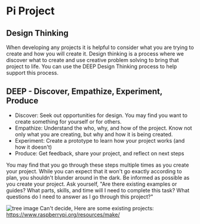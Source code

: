 # Pi Project

## Design Thinking
When developing any projects it is helpful to consider what you are trying to create and how you will create it. Design thinking is a process where we discover what to create and use creative problem solving to bring that project to life. You can use the DEEP Design Thinking process to help support this process.

## DEEP - Discover, Empathize, Experiment, Produce
- Discover: Seek out opportunities for design. You may find you want to create something for yourself or for others.
- Empathize: Understand the who, why, and how of the project. Know not only what you are creating, but why and how it is being created. 
- Experiment: Create a prototype to learn how your project works (and how it doesn't)
- Produce: Get feedback, share your project, and reflect on next steps

You may find that you go through these steps multiple times as you create your project. While you can expect that it won't go exactly according to plan, you shouldn't blunder around in the dark. Be informed as possible as you create your project. Ask yourself, "Are there existing examples or guides? What parts, skills, and time will I need to complete this task? What questions do I need to answer as I go through this project?" 

![tree image](http://infed.org/mobi/wp-content/uploads/2014/09/project-management-cappellmeister-5921913-ccbyncsa2.jpg)
Can't decide, Here are some existing projects: https://www.raspberrypi.org/resources/make/
